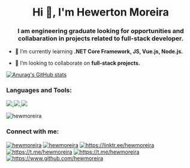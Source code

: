 <h1 align="center">Hi 👋, I'm Hewerton Moreira</h1>
<h3 align="center">I am engineering graduate looking for opportunities and collabaration in projects related to full-stack developer.</h3>

- 🌱 I’m currently learning **.NET Core Framework, JS, Vue.js, Node.js.**

- 🤝 I’m looking to collaborate on **full-stack projects.**


[![Anurag's GitHub stats](https://github-readme-stats.vercel.app/api?username=hewmoreira&show_icons=true&theme=dark)](https://github.com/hewmoreira/github-readme-stats)</p>
  
  
<h3 align="left">Languages and Tools:</h3>
<p align="left">
<a href="#" target="_blank"> <img src="https://img.shields.io/badge/HTML5-E34F26?style=for-the-badge&logo=html5&logoColor=white"> </a>
<a href="#" target="_blank"> <img src="https://img.shields.io/badge/CSS3-1572B6?style=for-the-badge&logo=css3&logoColor=white"> </a>
<a href="#" target="_blank"> <img src="https://img.shields.io/badge/JavaScript-323330?style=for-the-badge&logo=javascript&logoColor=F7DF1E"> </a>
<p>
<img align="center" src="https://github-readme-stats.vercel.app/api/top-langs?username=hewmoreira&show_icons=true&theme=dark&locale=en&layout=compact" alt="hewmoreira" />
</p>
</p>

<h3 align="left">Connect with me:</h3>
<p align="left">
<a href="https://twitter.com/hewmoreira" target="blank"><img align="center" src="https://img.shields.io/badge/Twitter-1DA1F2?style=for-the-badge&logo=twitter&logoColor=white" alt="hewmoreira"/></a>
<a href="https://linkedin.com/in/hewmoreira" target="blank"><img align="center" src="https://img.shields.io/badge/LinkedIn-0077B5?style=for-the-badge&logo=linkedin&logoColor=white" alt="hewmoreira"/></a>
<a href="https://linktr.ee/hewmoreira" target="blank"><img align="center" src="https://img.shields.io/badge/linktree-414141?style=for-the-badge&logo=google-play&logoColor=white" alt="https://linktr.ee/hewmoreira"/></a>
<a href="https://t.me/hewmoreira" target="blank"><img align="center" src="https://img.shields.io/badge/Telegram-2CA5E0?style=for-the-badge&logo=telegram&logoColor=white" alt="https://t.me/hewmoreira"/></a>
<a href="mailto:hewertonfm@gmail.com" target="blank"><img align="center" src="https://img.shields.io/badge/Gmail-D14836?style=for-the-badge&logo=gmail&logoColor=white" alt="https://t.me/hewmoreira"/></a>
<a href="https://www.github.com/hewmoreira" target="blank"><img align="center" src="https://img.shields.io/badge/GitHub-100000?style=for-the-badge&logo=github&logoColor=white" alt="https://www.github.com/hewmoreira"/></a> 
</p>
